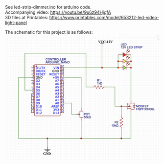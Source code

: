 See led-strip-dimmer.ino for arduino code.  
Accompanying video: https://youtu.be/9u6z94HjqfA  
3D files at Printables: https://www.printables.com/model/653212-led-video-light-panel  

The schematic for this project is as follows:
![wiring diagram](https://raw.githubusercontent.com/kriddaw/led-panel-v1/master/schematic.png)
